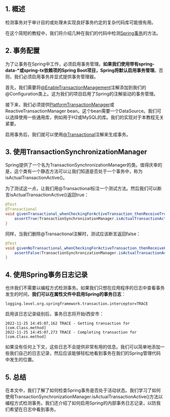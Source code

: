 ## 1. 概述

检测事务对于审计目的或处理未实现良好事务约定的复杂代码库可能很有用。

在这个简短的教程中，我们将介绍几种在我们的代码中检测[Spring事务](https://www.baeldung.com/transaction-configuration-with-jpa-and-spring)的方法。

## 2. 事务配置

为了让事务在Spring中工作，必须启用事务管理。**如果我们使用带有spring-data-\*或spring-tx依赖项的Spring Boot项目，Spring将默认启用事务管理**。否则，我们必须启用事务并显式提供事务管理器。

首先，我们需要将[@EnableTransactionManagement](https://www.baeldung.com/spring-enable-annotations#enabletransactionmanagement)注解添加到我们的@Configuration类上。这为我们的项目启用了Spring的注解驱动的事务管理。

接下来，我们必须提供[PlatformTransactionManager](https://www.baeldung.com/spring-programmatic-transaction-management#platform-transaction-manager)或ReactiveTransactionManager bean。这个bean需要一个DataSource。我们可以选择使用一些通用库，例如用于H2或MySQL的库。我们的实现对于本教程无关紧要。

启用事务后，我们就可以使用[@Transactional](https://www.baeldung.com/transaction-configuration-with-jpa-and-spring#the-transactional-annotation)注解来生成事务。

## 3. 使用TransactionSynchronizationManager

Spring提供了一个名为TransactionSynchronizationManager的类。值得庆幸的是，这个类有一个静态方法可以让我们知道是否处于一个事务中，称为isActualTransactionActive()。

为了测试这一点，让我们用@Transactional标注一个测试方法。然后我们可以断言isActualTransactionActive()返回true：

```java
@Test
@Transactional
void givenTransactional_whenCheckingForActiveTransaction_thenReceiveTrue() {
    assertTrue(TransactionSynchronizationManager.isActualTransactionActive());
}
```

同样，当我们删除@Transactional注解时，测试应该断言返回false：

```java
@Test
void givenNoTransactional_whenCheckingForActiveTransaction_thenReceiveFalse() {
    assertFalse(TransactionSynchronizationManager.isActualTransactionActive());
}
```

## 4. 使用Spring事务日志记录

也许我们不需要以编程方式检测事务。如果我们只想在应用程序的日志中查看事务发生的时间，**我们可以在属性文件中启用Spring的事务日志**：

```properties
logging.level.org.springframework.transaction.interceptor=TRACE
```

启用该日志记录级别后，事务日志将开始i西安市：

```shell
2022-11-25 14:45:07,162 TRACE - Getting transaction for [com.Class.method]
2022-11-25 14:45:07,273 TRACE - Completing transaction for [com.Class.method]
```

如果没有任何上下文，这些日志不会提供非常有用的信息。我们可以简单地添加一些我们自己的日志记录，然后应该能够轻松地看到事务在我们的Spring管理代码中发生的位置。

## 5. 总结

在本文中，我们了解了如何检查Spring事务是否处于活动状态。我们学习了如何使用TransactionSynchronizationManager.isActualTransactionActive()方法以编程方式检测事务。我们还介绍了如何启用Spring的内部事务日志记录，以防我们希望在日志中看到事务。